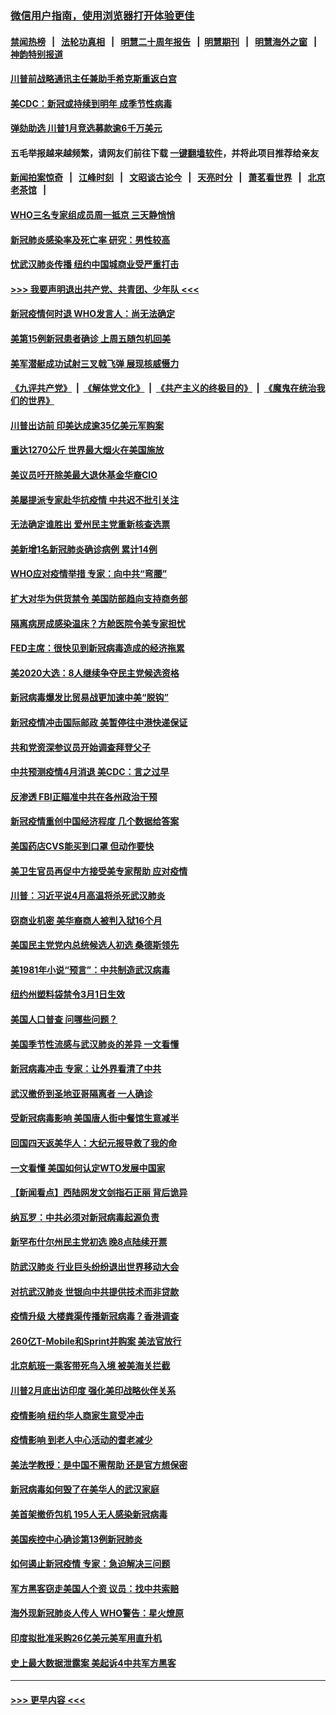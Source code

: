 ### [微信用户指南，使用浏览器打开体验更佳](https://github.com/gfw-breaker/banned-news1/blob/master/indexes/wechat-guide.md?t=0)
#### [禁闻热榜](热点新闻.md?t=0)  &nbsp;&nbsp;|&nbsp;&nbsp; [法轮功真相](https://github.com/gfw-breaker/truth/blob/master/README.md?t=0) &nbsp;&nbsp;|&nbsp;&nbsp; [明慧二十周年报告](https://github.com/gfw-breaker/mh-reports/blob/master/README.md?t=0) &nbsp;&nbsp;|&nbsp;&nbsp;[明慧期刊](https://github.com/gfw-breaker/mh-qikan) &nbsp;&nbsp;|&nbsp;&nbsp; [明慧海外之窗](https://github.com/gfw-breaker/mh-news/blob/master/README.md?t=0) &nbsp;&nbsp;|&nbsp;&nbsp; [神韵特别报道](https://github.com/gfw-breaker/mh-news/blob/master/shenyun.md?t=0)
#### [川普前战略通讯主任兼助手希克斯重返白宫](../pages/nsc412/n11867104.md?t=02140522) 
#### [美CDC：新冠或持续到明年 成季节性病毒](../pages/nsc412/n11867279.md?t=02140522) 
#### [弹劾助选 川普1月竞选募款逾6千万美元](../pages/nsc412/n11866950.md?t=02140522) 
#### 五毛举报越来越频繁，请网友们前往下载 [一键翻墙软件](https://github.com/gfw-breaker/ssr-accounts)，并将此项目推荐给亲友
#### [新闻拍案惊奇](https://github.com/gfw-breaker/banned-news1/blob/master/pages/link4.md) &nbsp;&nbsp;|&nbsp;&nbsp; [江峰时刻](https://github.com/gfw-breaker/banned-news1/blob/master/pages/link4.md) &nbsp;&nbsp;|&nbsp;&nbsp; [文昭谈古论今](https://github.com/gfw-breaker/banned-news1/blob/master/pages/link4.md) &nbsp;&nbsp;|&nbsp;&nbsp; [天亮时分](https://github.com/gfw-breaker/banned-news1/blob/master/pages/link4.md) &nbsp;&nbsp;|&nbsp;&nbsp; [萧茗看世界](https://github.com/gfw-breaker/banned-news1/blob/master/pages/link4.md) &nbsp;&nbsp;|&nbsp;&nbsp; [北京老茶馆](https://github.com/gfw-breaker/banned-news1/blob/master/pages/link4.md) &nbsp;&nbsp;|&nbsp;&nbsp; 
#### [WHO三名专家组成员周一抵京 三天静悄悄](../pages/nsc412/n11866947.md?t=02140522) 
#### [新冠肺炎感染率及死亡率 研究：男性较高](../pages/nsc412/n11866956.md?t=02140522) 
#### [忧武汉肺炎传播 纽约中国城商业受严重打击](../pages/nsc412/n11866902.md?t=02140522) 
#### [>>> 我要声明退出共产党、共青团、少年队 <<<](https://github.com/begood0513/goodnews/blob/master/quit/letter.md) 
#### [新冠疫情何时退 WHO发言人：尚无法确定](../pages/nsc412/n11866864.md?t=02140522) 
#### [美第15例新冠患者确诊 上周五随包机回美](../pages/nsc412/n11866852.md?t=02140522) 
#### [美军潜艇成功试射三叉戟飞弹 展现核威慑力](../pages/nsc412/n11866046.md?t=02140522) 
#### [《九评共产党》](https://github.com/begood0513/9ping.md/blob/master/README.md) &nbsp;|&nbsp; [《解体党文化》](../../../../jtdwh.md/blob/master/README.md)  &nbsp;|&nbsp; [《共产主义的终极目的》](../../../../gczydzjmd.md/blob/master/README.md) &nbsp;|&nbsp; [《魔鬼在统治我们的世界》](../../../../mgztzwmdsj.md/blob/master/README.md) 
#### [川普出访前 印美达成逾35亿美元军购案](../pages/nsc412/n11865444.md?t=02140522) 
#### [重达1270公斤 世界最大烟火在美国施放](../pages/nsc412/n11865198.md?t=02140522) 
#### [美议员吁开除美最大退休基金华裔CIO](../pages/nsc412/n11865230.md?t=02140522) 
#### [美屡提派专家赴华抗疫情 中共迟不批引关注](../pages/nsc412/n11864719.md?t=02140522) 
#### [无法确定谁胜出 爱州民主党重新核查选票](../pages/nsc412/n11864830.md?t=02140522) 
#### [美新增1名新冠肺炎确诊病例 累计14例](../pages/nsc412/n11864893.md?t=02140522) 
#### [WHO应对疫情举措 专家：向中共“弯腰”](../pages/nsc412/n11864727.md?t=02140522) 
#### [扩大对华为供货禁令 美国防部趋向支持商务部](../pages/nsc412/n11864773.md?t=02140522) 
#### [隔离病房成感染温床？方舱医院令美专家担忧](../pages/nsc412/n11864575.md?t=02140522) 
#### [FED主席：很快见到新冠病毒造成的经济拖累](../pages/nsc412/n11864507.md?t=02140522) 
#### [美2020大选：8人继续争夺民主党候选资格](../pages/nsc412/n11864327.md?t=02140522) 
#### [新冠病毒爆发比贸易战更加速中美“脱钩”](../pages/nsc412/n11864470.md?t=02140522) 
#### [新冠疫情冲击国际邮政 美暂停往中港快递保证](../pages/nsc412/n11864207.md?t=02140522) 
#### [共和党资深参议员开始调查拜登父子](../pages/nsc412/n11863984.md?t=02140522) 
#### [中共预测疫情4月消退 美CDC：言之过早](../pages/nsc412/n11864310.md?t=02140522) 
#### [反渗透 FBI正瞄准中共在各州政治干预](../pages/nsc412/n11864300.md?t=02140522) 
#### [新冠疫情重创中国经济程度 几个数据给答案](../pages/nsc412/n11864203.md?t=02140522) 
#### [美国药店CVS能买到口罩 但动作要快](../pages/nsc412/n11862438.md?t=02140522) 
#### [美卫生官员再促中方接受美专家帮助 应对疫情](../pages/nsc412/n11864043.md?t=02140522) 
#### [川普：习近平说4月高温将杀死武汉肺炎](../pages/nsc412/n11860814.md?t=02140522) 
#### [窃商业机密 美华裔商人被判入狱16个月](../pages/nsc412/n11863911.md?t=02140522) 
#### [美国民主党党内总统候选人初选 桑德斯领先](../pages/nsc412/n11863475.md?t=02140522) 
#### [美1981年小说“预言”：中共制造武汉病毒](../pages/nsc412/n11863306.md?t=02140522) 
#### [纽约州塑料袋禁令3月1日生效](../pages/nsc412/n11862832.md?t=02140522) 
#### [美国人口普查  问哪些问题？](../pages/nsc412/n11862808.md?t=02140522) 
#### [美国季节性流感与武汉肺炎的差异 一文看懂](../pages/nsc412/n11862428.md?t=02140522) 
#### [新冠病毒冲击 专家：让外界看清了中共](../pages/nsc412/n11862280.md?t=02140522) 
#### [武汉撤侨到圣地亚哥隔离者 一人确诊](../pages/nsc412/n11862460.md?t=02140522) 
#### [受新冠病毒影响 美国唐人街中餐馆生意减半](../pages/nsc412/n11861940.md?t=02140522) 
#### [回国四天返美华人：大纪元报导救了我的命](../pages/nsc412/n11862181.md?t=02140522) 
#### [一文看懂 美国如何认定WTO发展中国家](../pages/nsc412/n11862051.md?t=02140522) 
#### [【新闻看点】西陆网发文剑指石正丽 背后诡异](../pages/nsc412/n11861792.md?t=02140522) 
#### [纳瓦罗：中共必须对新冠病毒起源负责](../pages/nsc412/n11861810.md?t=02140522) 
#### [新罕布什尔州民主党初选 晚8点陆续开票](../pages/nsc412/n11861872.md?t=02140522) 
#### [防武汉肺炎 行业巨头纷纷退出世界移动大会](../pages/nsc412/n11861795.md?t=02140522) 
#### [对抗武汉肺炎 世银向中共提供技术而非贷款](../pages/nsc412/n11861652.md?t=02140522) 
#### [疫情升级 大楼粪渠传播新冠病毒？香港调查](../pages/nsc412/n11861556.md?t=02140522) 
#### [260亿T-Mobile和Sprint并购案 美法官放行](../pages/nsc412/n11861511.md?t=02140522) 
#### [北京航班一乘客带死鸟入境 被美海关拦截](../pages/nsc412/n11861317.md?t=02140522) 
#### [川普2月底出访印度 强化美印战略伙伴关系](../pages/nsc412/n11860557.md?t=02140522) 
#### [疫情影响  纽约华人商家生意受冲击](../pages/nsc412/n11860284.md?t=02140522) 
#### [疫情影响  到老人中心活动的耆老减少](../pages/nsc412/n11860199.md?t=02140522) 
#### [美法学教授：是中国不需帮助 还是官方想保密](../pages/nsc412/n11859492.md?t=02140522) 
#### [新冠病毒如何毁了在美华人的武汉家庭](../pages/nsc412/n11859524.md?t=02140522) 
#### [美首架撤侨包机 195人无人感染新冠病毒](../pages/nsc412/n11859908.md?t=02140522) 
#### [美国疾控中心确诊第13例新冠肺炎](../pages/nsc412/n11859966.md?t=02140522) 
#### [如何遏止新冠疫情 专家：急迫解决三问题](../pages/nsc412/n11859685.md?t=02140522) 
#### [军方黑客窃走美国人个资 议员：找中共索赔](../pages/nsc412/n11859371.md?t=02140522) 
#### [海外现新冠肺炎人传人 WHO警告：星火燎原](../pages/nsc412/n11859252.md?t=02140522) 
#### [印度拟批准采购26亿美元美军用直升机](../pages/nsc412/n11859143.md?t=02140522) 
#### [史上最大数据泄露案 美起诉4中共军方黑客](../pages/nsc412/n11859115.md?t=02140522) 

----
#### [ >>> 更早内容 <<< ](../indexes/nsc412-earlier.md)
